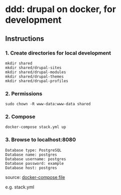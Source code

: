 # ddd: drupal on docker, for development

## Instructions

### 1. Create directories for local development

    mkdir shared
    mkdir shared/drupal-sites
    mkdir shared/drupal-modules
    mkdir shared/drupal-themes
    mkdir shared/drupal-profiles
    
### 2. Permissions

`sudo chown -R www-data:www-data shared`

### 2. Compose

`docker-compose stack.yml up`

### 3. Browse to localhost:8080

    Database type: PostgreSQL
    Database name: postgres
    Database username: postgres
    Database password: example
    Database host: postgres

source: [docker-compose file](https://hub.docker.com/r/_/drupal/)

e.g. stack.yml
